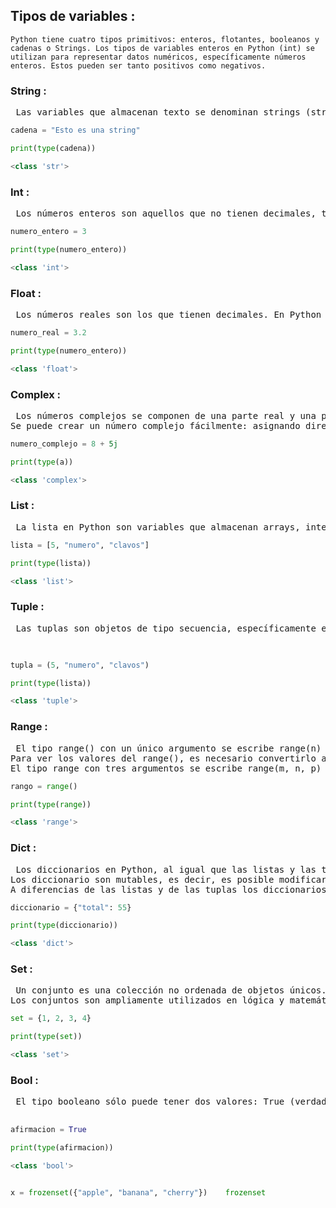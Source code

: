 ## Tipos de variables :

    Python tiene cuatro tipos primitivos: enteros, flotantes, booleanos y cadenas o Strings. Los tipos de variables enteros en Python (int) se utilizan para representar datos numéricos, específicamente números enteros. Estos pueden ser tanto positivos como negativos.

### String :
 <pre> Las variables que almacenan texto se denominan strings (str). Tienen que estar entre comillas sencillas(‘) o dobles ("), o si el texto ocupa varias líneas, entre triples comillas dobles (""" """)) . </pre>
``` python
cadena = "Esto es una string" 

print(type(cadena)) 

<class 'str'> 
```

### Int :

<pre> Los números enteros son aquellos que no tienen decimales, tanto positivos como negativos (además del cero). En Python se pueden representar mediante el tipo int (de integer, entero) o el tipo long (largo). La única diferencia es que el tipo long permite almacenarnúmeros más grandes. Es aconsejable no utilizar el tipo long a menos que sea necesario, para no malgastar memoria.
</pre>

``` python
numero_entero = 3 

print(type(numero_entero)) 

<class 'int'> 
```

### Float :

<pre> Los números reales son los que tienen decimales. En Python se expresan mediante el tipo float. </pre>
``` python
numero_real = 3.2 

print(type(numero_entero)) 

<class 'float'> 
```


### Complex :

<pre> Los números complejos se componen de una parte real y una parte imaginaria. En Python, la parte imaginaria se puede expresar simplemente agregando una j o una J después del número.
Se puede crear un número complejo fácilmente: asignando directamente la parte real e imaginaria a una variable. El siguiente código de ejemplo demuestra cómo puede crear un número complejo en Python:
</pre>
``` python
numero_complejo = 8 + 5j 

print(type(a)) 

<class 'complex'> 

```

### List :

<pre> La lista en Python son variables que almacenan arrays, internamente cada posición puede ser un tipo de datos distinto.
</pre>
``` python
lista = [5, "numero", "clavos"] 

print(type(lista)) 

<class 'list'> 
```

### Tuple :

<pre> Las tuplas son objetos de tipo secuencia, específicamente es un tipo de dato lista inmutable. Esta no puede modificarse de ningún modo después de su creación.

</pre>

``` python

tupla = (5, "numero", "clavos") 

print(type(lista)) 

<class 'tuple'> 
```

### Range :

<pre> El tipo range() con un único argumento se escribe range(n) y crea una lista inmutable de n números enteros consecutivos que empieza en 0 y acaba en n - 1.
Para ver los valores del range(), es necesario convertirlo a lista mediante la función list(). 
El tipo range con tres argumentos se escribe range(m, n, p) y crea una lista inmutable de enteros que empieza en m y acaba justo antes de superar o igualar a n, aumentando los valores de p en p. Si p es negativo, los valores van disminuyendo de p en p.</pre>
``` python
rango = range() 

print(type(range)) 

<class 'range'> 
```
### Dict :

<pre> Los diccionarios en Python, al igual que las listas y las tuplas, nos permiten almacenar diferentes tipos de datos: Strings, enteros, flotantes, booleanos, tuplas, listas e inclusive otros diccionarios.
Los diccionario son mutables, es decir, es posible modificar su longitud, podemos agregar o quitar elementos de él; de igual forma todos los valores almacenados en el diccionario pueden ser modificados.
A diferencias de las listas y de las tuplas los diccionarios no se rigen por la regla de los índices, no, nada de eso, en este caso todos los valores que se almacenen en el diccionario no corresponderá a un índice, si no a una llave.
</pre>

``` python
diccionario = {"total": 55} 

print(type(diccionario)) 

<class 'dict'> 
```
### Set :

<pre> Un conjunto es una colección no ordenada de objetos únicos. Python provee este tipo de datos «por defecto» al igual que otras colecciones más convencionales como las listas, tuplas y diccionarios.
Los conjuntos son ampliamente utilizados en lógica y matemática, y desde el lenguaje podemos sacar provecho de sus propiedades para crear código más eficiente y legible en menos tiempo.</pre>
``` python
set = {1, 2, 3, 4} 

print(type(set))

<class 'set'> 
```

### Bool :

<pre> El tipo booleano sólo puede tener dos valores: True (verdadero) y False (falso). Estos valores son especialmente importantes para las expresiones condicionales y los bucles, como verá más adelante.

</pre>

``` python
afirmacion = True 

print(type(afirmacion)) 

<class 'bool'> 


x = frozenset({"apple", "banana", "cherry"})	frozenset	
	
```